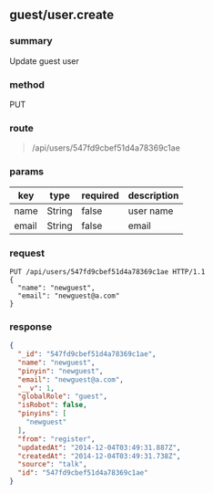 ## guest/user.create

### summary
Update guest user

### method
PUT

### route
> /api/users/547fd9cbef51d4a78369c1ae

### params
<table>
  <thead>
    <tr>
      <th>key</th>
      <th>type</th>
      <th>required</th>
      <th>description</th>
    </tr>
  </thead>
  <tbody>
    <tr>
      <td>name</td>
      <td>String</td>
      <td>false</td>
      <td>user name</td>
    </tr>
    <tr>
      <td>email</td>
      <td>String</td>
      <td>false</td>
      <td>email</td>
    </tr>
  </tbody>
</table>

### request
```
PUT /api/users/547fd9cbef51d4a78369c1ae HTTP/1.1
{
  "name": "newguest",
  "email": "newguest@a.com"
}
```

### response
```json
{
  "_id": "547fd9cbef51d4a78369c1ae",
  "name": "newguest",
  "pinyin": "newguest",
  "email": "newguest@a.com",
  "__v": 1,
  "globalRole": "guest",
  "isRobot": false,
  "pinyins": [
    "newguest"
  ],
  "from": "register",
  "updatedAt": "2014-12-04T03:49:31.887Z",
  "createdAt": "2014-12-04T03:49:31.738Z",
  "source": "talk",
  "id": "547fd9cbef51d4a78369c1ae"
}
```
